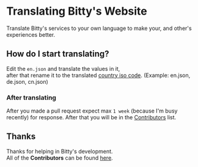# Translating Bitty's Website
Translate Bitty's services to your own language to make your, and other's experiences better.

## How do I start translating?
Edit the `en.json` and translate the values in it, <br>
after that rename it to the translated [country iso code](https://countrycode.org/). (Example: en.json, de.json, cn.json)

### After translating
After you made a pull request expect max `1 week` (because I'm busy recently) for response.
After that you will be in the [Contributors](https://github.com/Bitty-cf/Translations/graphs/contributors) list.

## Thanks
Thanks for helping in Bitty's development. <br>
All of the __Contributors__ can be found [here](https://github.com/Bitty-cf/Translations/graphs/contributors).
